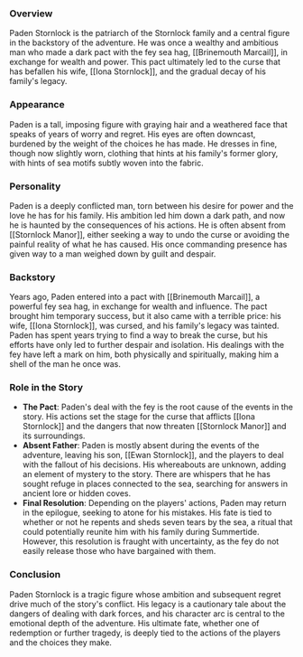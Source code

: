 ### **Overview**
Paden Stornlock is the patriarch of the Stornlock family and a central figure in the backstory of the adventure. He was once a wealthy and ambitious man who made a dark pact with the fey sea hag, [[Brinemouth Marcail]], in exchange for wealth and power. This pact ultimately led to the curse that has befallen his wife, [[Iona Stornlock]], and the gradual decay of his family's legacy.

### **Appearance**
Paden is a tall, imposing figure with graying hair and a weathered face that speaks of years of worry and regret. His eyes are often downcast, burdened by the weight of the choices he has made. He dresses in fine, though now slightly worn, clothing that hints at his family's former glory, with hints of sea motifs subtly woven into the fabric.

### **Personality**
Paden is a deeply conflicted man, torn between his desire for power and the love he has for his family. His ambition led him down a dark path, and now he is haunted by the consequences of his actions. He is often absent from [[Stornlock Manor]], either seeking a way to undo the curse or avoiding the painful reality of what he has caused. His once commanding presence has given way to a man weighed down by guilt and despair.

### **Backstory**
Years ago, Paden entered into a pact with [[Brinemouth Marcail]], a powerful fey sea hag, in exchange for wealth and influence. The pact brought him temporary success, but it also came with a terrible price: his wife, [[Iona Stornlock]], was cursed, and his family's legacy was tainted. Paden has spent years trying to find a way to break the curse, but his efforts have only led to further despair and isolation. His dealings with the fey have left a mark on him, both physically and spiritually, making him a shell of the man he once was.

### **Role in the Story**
- **The Pact**: Paden's deal with the fey is the root cause of the events in the story. His actions set the stage for the curse that afflicts [[Iona Stornlock]] and the dangers that now threaten [[Stornlock Manor]] and its surroundings.
- **Absent Father**: Paden is mostly absent during the events of the adventure, leaving his son, [[Ewan Stornlock]], and the players to deal with the fallout of his decisions. His whereabouts are unknown, adding an element of mystery to the story. There are whispers that he has sought refuge in places connected to the sea, searching for answers in ancient lore or hidden coves.
- **Final Resolution**: Depending on the players' actions, Paden may return in the epilogue, seeking to atone for his mistakes. His fate is tied to whether or not he repents and sheds seven tears by the sea, a ritual that could potentially reunite him with his family during Summertide. However, this resolution is fraught with uncertainty, as the fey do not easily release those who have bargained with them.

### **Conclusion**
Paden Stornlock is a tragic figure whose ambition and subsequent regret drive much of the story's conflict. His legacy is a cautionary tale about the dangers of dealing with dark forces, and his character arc is central to the emotional depth of the adventure. His ultimate fate, whether one of redemption or further tragedy, is deeply tied to the actions of the players and the choices they make.
